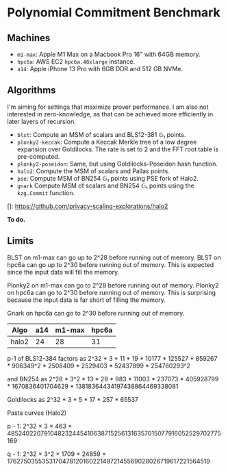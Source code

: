 # Polynomial Commitment Benchmark


## Machines

* `m1-max`: Apple M1 Max on a Macbook Pro 16" with 64GB memory.
* `hpc6a`: AWS EC2 `hpc6a.48xlarge` instance.
* `a14`: Apple iPhone 13 Pro with 6GB DDR and 512 GB NVMe.


## Algorithms

I'm aiming for settings that maximize prover performance. I am also not interested in zero-knowledge, as that can be achieved more efficiently in later layers of recursion.

* `blst`: Compute an MSM of scalars and BLS12-381 𝔾₁ points.
* `plonky2-keccak`: Compute a Keccak Merkle tree of a low degree expansion over Goldilocks. The rate is set to 2 and the FFT root table is pre-computed.
* `plonky2-poseidon`: Same, but using Goldilocks-Poseidon hash function.
* `halo2`: Compute the MSM of scalars and Pallas points.
* `pse`: Compute MSM of BN254 𝔾₁ points using PSE fork of Halo2.
* `gnark` Compute MSM of scalars and BN254 𝔾₁ points using the `kzg.Commit` function.

[]: https://github.com/privacy-scaling-explorations/halo2


**To do.**


## Limits

BLST on m1-max can go up to 2^28 before running out of memory.
BLST on hpc6a can go up to 2^30 before running out of memory.
This is expected since the input data will fill the memory.

Plonky2 on m1-max can go to 2^28 before running out of memory.
Plonky2 on hpc6a can go to 2^30 before running out of memory.
This is surprising because the input data is far short of filling the memory.

Gnark on hpc6a can go to 2^30 before running out of memory.


| Algo | a14 | m1-max | hpc6a |
|------|-----|--------|-------|
| halo2 | 24 | 28 | 31 |


p-1 of BLS12-384 factors as
2^32 * 3 * 11 * 19 * 10177 * 125527 * 859267 * 906349^2 * 2508409 * 2529403 * 52437899 * 254760293^2

and BN254 as
2^28 * 3^2 * 13 * 29 * 983 * 11003 * 237073 * 405928799 * 1670836401704629 * 13818364434197438864469338081


Goldilocks as
2^32 * 3 * 5 * 17 * 257 * 65537


Pasta curves (Halo2)

p - 1:
2^32 × 3 × 463 × 4852402207910482324454106387152561316357015077916052529702775169

q - 1:
2^32 × 3^2 × 1709 × 24859 × 17627503553531704781201602214972145569028026719617221564519

